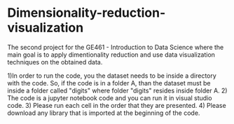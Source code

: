 ﻿# Dimensionality-reduction-visualization
 
The second project for the GE461 - Introduction to Data Science where the main goal is to apply dimentionality reduction and use data visualization techniques on the obtained data.

 1)In order to run the code, you the dataset needs to be inside a directory with the code. So, if the code is in a folder A, than the dataset must be inside a folder called "digits" where folder "digits" resides inside folder A.
2) The code is a jupyter notebook code and you can run it in visual studio code. 
3) Please run each cell in the order that they are presented.
4) Please download any library that is imported at the beginning of the code.
